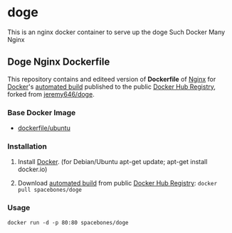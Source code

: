 # doge
This is an nginx docker container to serve up the doge
Such Docker
Many Nginx
## Doge Nginx Dockerfile


This repository contains and editeed version of **Dockerfile** of [Nginx](http://nginx.org/) for [Docker](https://www.docker.com/)'s [automated build](https://registry.hub.docker.com/u/dockerfile/nginx/) published to the public [Docker Hub Registry](https://registry.hub.docker.com/), forked from [jeremy646/doge](https://hub.docker.com/r/jeremy646/doge).


### Base Docker Image

* [dockerfile/ubuntu](http://dockerfile.github.io/#/ubuntu)


### Installation

1. Install [Docker](https://www.docker.com/). (for Debian/Ubuntu apt-get update; apt-get install docker.io)

2. Download [automated build](https://registry.hub.docker.com/u/TOBECOMPLETED) from public [Docker Hub Registry](https://registry.hub.docker.com/): `docker pull spacebones/doge`

### Usage

    docker run -d -p 80:80 spacebones/doge
